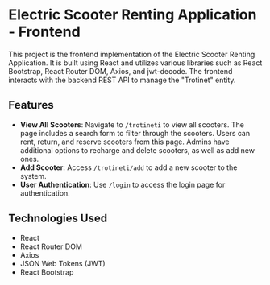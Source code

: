 # Electric Scooter Renting Application - Frontend

This project is the frontend implementation of the Electric Scooter Renting Application. It is built using React and utilizes various libraries such as React Bootstrap, React Router DOM, Axios, and jwt-decode. The frontend interacts with the backend REST API to manage the "Trotinet" entity.

## Features

- **View All Scooters**: Navigate to `/trotineti` to view all scooters. The page includes a search form to filter through the scooters. Users can rent, return, and reserve scooters from this page. Admins have additional options to recharge and delete scooters, as well as add new ones.
- **Add Scooter**: Access `/trotineti/add` to add a new scooter to the system.
- **User Authentication**: Use `/login` to access the login page for authentication.

## Technologies Used

- React
- React Router DOM
- Axios
- JSON Web Tokens (JWT)
- React Bootstrap
